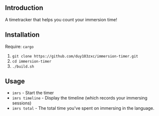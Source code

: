 ## Introduction

A timetracker that helps you count your immersion time!

## Installation
Require: `cargo`

1. `git clone https://github.com/duy103zxc/immersion-timer.git`
2. `cd immersion-timer`
3. `./build.sh`

## Usage

- `imrs` - Start the timer
- `imrs timeline` - Display the timeline (which records your immersing sessions)
- `imrs total` - The total time you've spent on immersing in the language.
